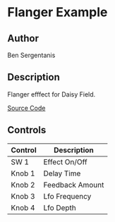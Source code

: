 # Flanger Example

## Author

Ben Sergentanis

## Description

Flanger efffect for Daisy Field.

[Source Code](https://github.com/electro-smith/DaisyExamples/tree/master/field/flanger)

## Controls

| Control | Description |
| --- | --- |
| SW 1 |  Effect On/Off |
| Knob 1 | Delay Time |
| Knob 2 | Feedback Amount |
| Knob 3 | Lfo Frequency |
| Knob 4 | Lfo Depth |
